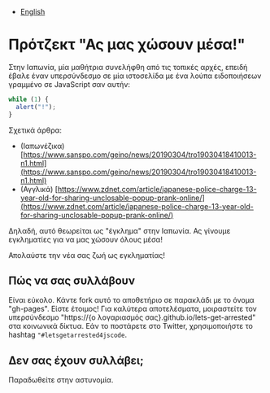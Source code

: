 - [English](README.md)

# Πρότζεκτ "Ας μας χώσουν μέσα!"

Στην Ιαπωνία, μία μαθήτρια συνελήφθη από τις τοπικές αρχές, επειδή έβαλε έναν υπερσύνδεσμο σε μία ιστοσελίδα με ένα λούπα ειδοποιήσεων γραμμένο σε JavaScript σαν αυτήν:

```js
while (1) {
  alert("!");
}
```

Σχετικά άρθρα:

- (Ιαπωνέζικα) [https://www.sanspo.com/geino/news/20190304/tro19030418410013-n1.html](https://www.sanspo.com/geino/news/20190304/tro19030418410013-n1.html)
- (Αγγλικά) [https://www.zdnet.com/article/japanese-police-charge-13-year-old-for-sharing-unclosable-popup-prank-online/](https://www.zdnet.com/article/japanese-police-charge-13-year-old-for-sharing-unclosable-popup-prank-online/)

Δηλαδή, αυτό θεωρείται ως "έγκλημα" στην Ιαπωνία. Ας γίνουμε εγκληματίες για να μας χώσουν όλους μέσα!

Απολαύστε την νέα σας ζωή ως εγκληματίας!

## Πώς να σας συλλάβουν

Είναι εύκολο. Κάντε fork αυτό το αποθετήριο σε παρακλάδι με το όνομα "gh-pages". Είστε έτοιμος! Για καλύτερα αποτελέσματα, μοιραστείτε τον υπερσύνδεσμο "https://{o λογαριασμός σας}.github.io/lets-get-arrested" στα κοινωνικά δίκτυα. Εάν το ποστάρετε στο Twitter, χρησιμοποιήστε το hashtag `"#letsgetarrested4jscode`.

## Δεν σας έχουν συλλάβει;

Παραδωθείτε στην αστυνομία.
